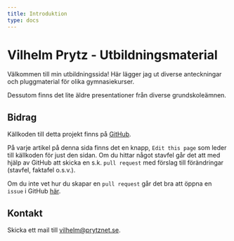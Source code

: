 ```yaml
---
title: Introduktion
type: docs
---
```


# Vilhelm Prytz - Utbildningsmaterial

Välkommen till min utbildningssida! Här lägger jag ut diverse anteckningar och pluggmaterial för olika gymnasiekurser.

Dessutom finns det lite äldre presentationer från diverse grundskoleämnen.

## Bidrag

Källkoden till detta projekt finns på [GitHub](https://github.com/VilhelmPrytz/utbildningsmaterial).

På varje artikel på denna sida finns det en knapp, `Edit this page` som leder till källkoden för just den sidan. Om du hittar något stavfel går det att med hjälp av GitHub att skicka en s.k. `pull request` med förslag till förändringar (stavfel, faktafel o.s.v.).

Om du inte vet hur du skapar en `pull request` går det bra att öppna en `issue` i GitHub [här](https://github.com/VilhelmPrytz/utbildningsmaterial/issues).

## Kontakt

Skicka ett mail till [vilhelm@prytznet.se](mailto:vilhelm@prytznet.se).